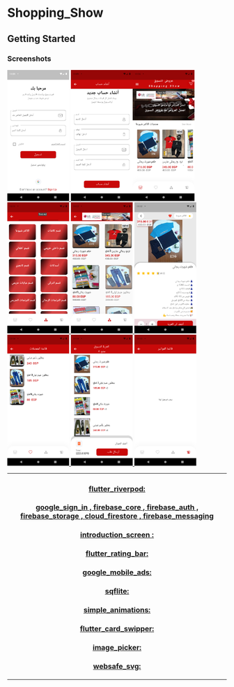 # Shopping_Show




## Getting Started


### Screenshots

<a href="https://play.google.com/store/apps/details?id=com.anany.panda1">

  
  <img src="screenshots/ss1.png" height="300em" /> <img src="screenshots/ss2.png" height="300em" /><img src="screenshots/ss3.png" height="300em" />
  <img src="screenshots/ss4.png" height="300em" /> <img src="screenshots/ss5.png" height="300em" />  <img src="screenshots/ss6.png" height="300em" />
   <img src="screenshots/ss7.png" height="300em" />  <img src="screenshots/ss8.png" height="300em" />  <img src="screenshots/ss9.png" height="300em" /> 

<div style="text-align: center" width="200"><table><tr>
  <td style="text-align: center">
  <a href="https://play.google.com/store/apps/details?id=com.anany.panda1">
    
### flutter_riverpod:
### google_sign_in , firebase_core , firebase_auth , firebase_storage , cloud_firestore , firebase_messaging 
### introduction_screen :
### flutter_rating_bar:
### google_mobile_ads:
### sqflite:
### simple_animations:
### flutter_card_swipper:
### image_picker:
###  websafe_svg:


